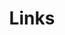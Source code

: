 ---
templateKey: 'links'
path: /links
title: Links
heroImage: /img/fruhlingsblumchen-hero.jpg
heroAltText: woman with brightly colored asymmetrical lace wrap draped across shoulders
buttons:
  - link: '/'
    label: My Website (You're Already Here)
    external: false
  - link: 'https://www.ravelry.com/designers/sarah-ellis'
    label: My Designs on Ravelry
    external: true
  - link: 'https://knitty.com/ISSUEss24/PATTfruhling/PATTfruhling.php'
    label: See Frühlingsblümchen in Knitty S/S '24
    external: true
  - link: '/blog/2017-01-04-a-beginners-guide-to-brewing-with-chemex'
    label: A Useful Coffee Tutorial
    external: false
---